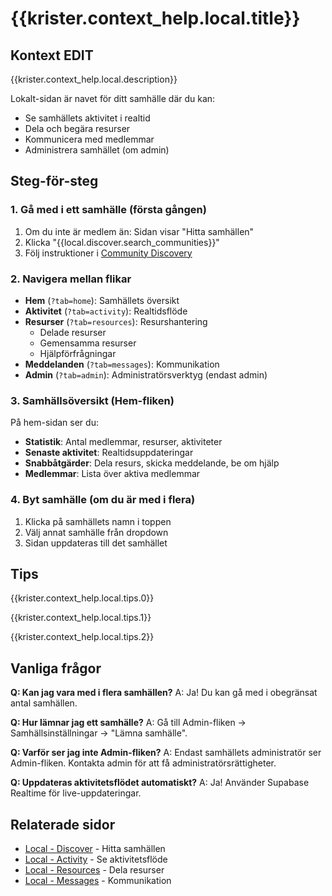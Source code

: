 # {{krister.context_help.local.title}}

## Kontext EDIT

{{krister.context_help.local.description}}

Lokalt-sidan är navet för ditt samhälle där du kan:
- Se samhällets aktivitet i realtid
- Dela och begära resurser
- Kommunicera med medlemmar
- Administrera samhället (om admin)

## Steg-för-steg

### 1. Gå med i ett samhälle (första gången)
1. Om du inte är medlem än: Sidan visar "Hitta samhällen"
2. Klicka "{{local.discover.search_communities}}"
3. Följ instruktioner i [Community Discovery](/help/local/discover.md)

### 2. Navigera mellan flikar
- **Hem** (`?tab=home`): Samhällets översikt
- **Aktivitet** (`?tab=activity`): Realtidsflöde
- **Resurser** (`?tab=resources`): Resurshantering
  - Delade resurser
  - Gemensamma resurser  
  - Hjälpförfrågningar
- **Meddelanden** (`?tab=messages`): Kommunikation
- **Admin** (`?tab=admin`): Administratörsverktyg (endast admin)

### 3. Samhällsöversikt (Hem-fliken)
På hem-sidan ser du:
- **Statistik**: Antal medlemmar, resurser, aktiviteter
- **Senaste aktivitet**: Realtidsuppdateringar
- **Snabbåtgärder**: Dela resurs, skicka meddelande, be om hjälp
- **Medlemmar**: Lista över aktiva medlemmar

### 4. Byt samhälle (om du är med i flera)
1. Klicka på samhällets namn i toppen
2. Välj annat samhälle från dropdown
3. Sidan uppdateras till det samhället

## Tips

{{krister.context_help.local.tips.0}}

{{krister.context_help.local.tips.1}}

{{krister.context_help.local.tips.2}}

## Vanliga frågor

**Q: Kan jag vara med i flera samhällen?**
A: Ja! Du kan gå med i obegränsat antal samhällen.

**Q: Hur lämnar jag ett samhälle?**
A: Gå till Admin-fliken → Samhällsinställningar → "Lämna samhälle".

**Q: Varför ser jag inte Admin-fliken?**
A: Endast samhällets administratör ser Admin-fliken. Kontakta admin för att få administratörsrättigheter.

**Q: Uppdateras aktivitetsflödet automatiskt?**
A: Ja! Använder Supabase Realtime för live-uppdateringar.

## Relaterade sidor
- [Local - Discover](/help/local/discover.md) - Hitta samhällen
- [Local - Activity](/help/local/activity.md) - Se aktivitetsflöde
- [Local - Resources](/help/local/resources-shared.md) - Dela resurser
- [Local - Messages](/help/local/messages-community.md) - Kommunikation
